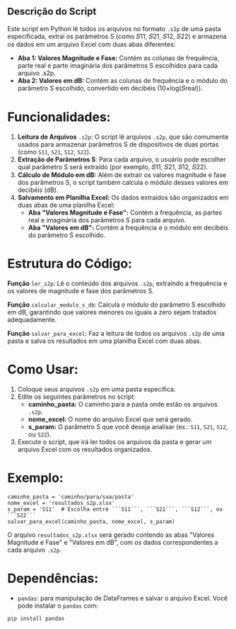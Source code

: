 ## Descrição do Script
Este script em Python lê todos os arquivos no formato ```.s2p``` de uma pasta especificada, extrai os parâmetros S 
(como 𝑆11, 𝑆21, 𝑆12, 𝑆22) e armazena os dados em um arquivo Excel com duas abas diferentes:

- **Aba 1: Valores Magnitude e Fase:** Contém as colunas de frequência, parte real e parte imaginária dos parâmetros S escolhidos para cada arquivo .s2p.
- **Aba 2: Valores em dB:** Contém as colunas de frequência e o módulo do parâmetro S escolhido, 
convertido em decibéis (10×log(𝑆real)).

# Funcionalidades:
1. **Leitura de Arquivos** ```.s2p```: O script lê arquivos ```.s2p```, que são comumente usados para armazenar parâmetros S 
de dispositivos de duas portas (como ```S11```, ```S21```, ```S12```, ```S22```).
2. **Extração de Parâmetros S**: Para cada arquivo, o usuário pode escolher qual parâmetro S será extraído 
(por exemplo, 𝑆11, 𝑆21, 𝑆12, 𝑆22).
3. **Cálculo de Módulo em dB:** Além de extrair os valores magnitude e fase dos parâmetros S, o script também calcula o módulo desses valores em decibéis (dB).
4. **Salvamento em Planilha Excel:** Os dados extraídos são organizados em duas abas de uma planilha Excel:
    - **Aba "Valores Magnitude e Fase":** Contém a frequência, as partes real e imaginária dos parâmetros S para cada arquivo.
    - **Aba "Valores em dB":** Contém a frequência e o módulo em decibéis do parâmetro S escolhido.

# Estrutura do Código:

**Função** ```ler_s2p```: Lê o conteúdo dos arquivos ```.s2p```, extraindo a frequência e os valores de magnitude e fase dos parâmetros S.

**Função** ```calcular_modulo_s_db```: Calcula o módulo do parâmetro S escolhido em dB, garantindo que valores menores ou iguais a zero sejam tratados adequadamente.

**Função** ```salvar_para_excel```: Faz a leitura de todos os arquivos ```.s2p``` de uma pasta e salva os resultados em uma planilha Excel com duas abas.


# Como Usar:
1. Coloque seus arquivos ```.s2p``` em uma pasta específica.
2. Edite os seguintes parâmetros no script:
    - **caminho_pasta:** O caminho para a pasta onde estão os arquivos ```.s2p```.
    - **nome_excel:** O nome do arquivo Excel que será gerado.
    - **s_param:** O parâmetro S que você deseja analisar (ex.: ```S11```, ```S21```, ```S12```, ou ```S22```).
3. Execute o script, que irá ler todos os arquivos da pasta e gerar um arquivo Excel com os resultados organizados.

# Exemplo:
```
caminho_pasta = 'caminho/para/sua/pasta'
nome_excel = 'resultados_s2p.xlsx'
s_param = 'S11'  # Escolha entre ```S11```, ```S21```, ```S12```, ou ```S22```
salvar_para_excel(caminho_pasta, nome_excel, s_param)
```

O arquivo ```resultados_s2p.xlsx``` será gerado contendo as abas "Valores Magnitude e Fase" e "Valores em dB", com os dados correspondentes a cada arquivo ```.s2p```.

# Dependências:

- ```pandas```: para manipulação de DataFrames e salvar o arquivo Excel.
Você pode instalar o ```pandas``` com:

```
pip install pandas
```